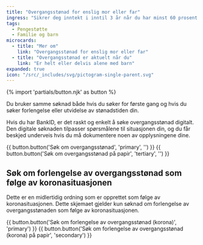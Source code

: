 ```yaml
---
title: "Overgangsstønad for enslig mor eller far"
ingress: "Sikrer deg inntekt i inntil 3 år når du har minst 60 prosent av den daglige omsorgen for barn under 8 år."
tags:
  - Pengestøtte
  - Familie og barn
microcards:
  - title: "Mer om"
    link: "Overgangsstønad for enslig mor eller far"
  - title: "Overgangsstønad er aktuelt når du"
    link: "Er helt eller delvis alene med barn"
expanded: true
icon: "/src/_includes/svg/pictogram-single-parent.svg"
---
```


{% import 'partials/button.njk' as button %}

Du bruker samme søknad både hvis du søker for første gang og hvis du søker forlengelse eller utvidelse av stønadstiden din.

Hvis du har BankID, er det raskt og enkelt å søke overgangsstønad digitalt. Den digitale søknaden tilpasser spørsmålene til situasjonen din, og du får beskjed underveis hvis du må dokumentere noen av opplysningene dine.

<div class='flex flex-wrap gap-2'>
  {{ button.button('Søk om overgangs&shy;stønad', 'primary', '') }}
  {{ button.button('Søk om overgangs&shy;stønad på papir', 'tertiary', '') }}
</div>

## Søk om forlengelse av overgangsstønad som følge av koronasituasjonen

Dette er en midlertidig ordning som er opprettet som følge av koronasituasjonen. Dette skjemaet gjelder kun søknad om forlengelse av overgangsstønaden som følge av koronasituasjonen.

<div class='flex flex-wrap gap-2'>
{{ button.button('Søk om forlengelse av overgangsstønad (korona)', 'primary') }}
{{ button.button('Søk om forlengelse av overgangs&shy;stønad (korona) på papir', 'secondary') }}
</div>
